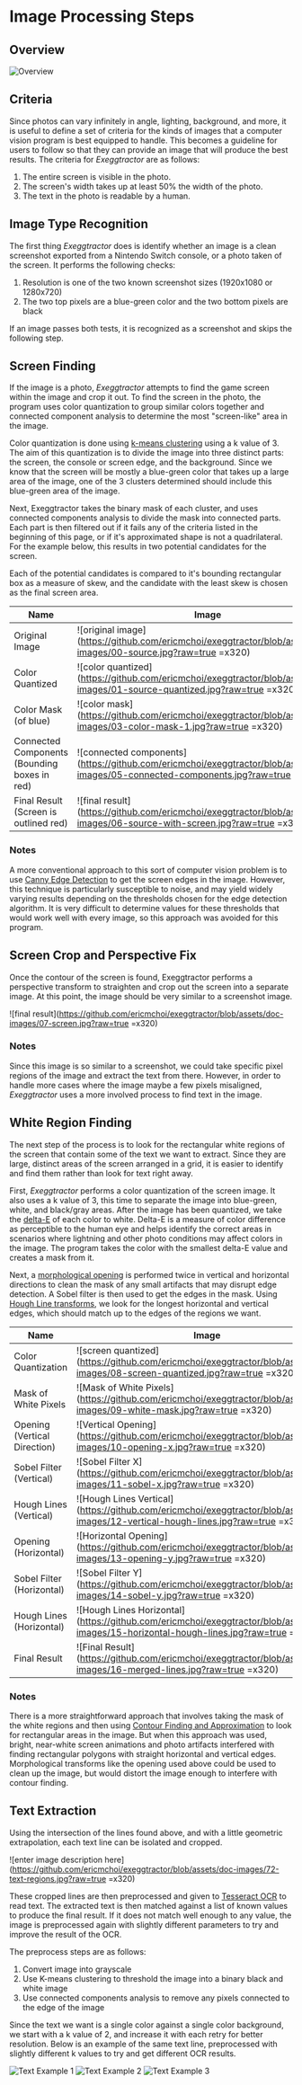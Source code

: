 # Image Processing Steps

## Overview

![Overview](https://github.com/ericmchoi/exeggtractor/blob/assets/doc-images/overview.png?raw=true)

## Criteria

Since photos can vary infinitely in angle, lighting, background, and more, it is useful to define a set of criteria for the kinds of images that a computer vision program is best equipped to handle. This becomes a guideline for users to follow so that they can provide an image that will produce the best results. The criteria for *Exeggtractor* are as follows:

 1. The entire screen is visible in the photo.
 2. The screen's width takes up at least 50% the width of the photo.
 3. The text in the photo is readable by a human.

## Image Type Recognition

The first thing *Exeggtractor* does is identify whether an image is a clean screenshot exported from a Nintendo Switch console, or a photo taken of the screen. It performs the following checks:

 1. Resolution is one of the two known screenshot sizes (1920x1080 or 1280x720)
 2. The two top pixels are a blue-green color and the two bottom pixels are black

If an image passes both tests, it is recognized as a screenshot and skips the following step.

## Screen Finding

If the image is a photo, *Exeggtractor* attempts to find the game screen within the image and crop it out. To find the screen in the photo, the program uses color quantization to group similar colors together and connected component analysis to determine the most "screen-like" area in the image.

Color quantization is done using [k-means clustering](https://docs.opencv.org/3.4/d1/d5c/tutorial_py_kmeans_opencv.html) using a k value of 3. The aim of this quantization is to divide the image into three distinct parts: the screen, the console or screen edge, and the background. Since we know that the screen will be mostly a blue-green color that takes up a large area of the image, one of the 3 clusters determined should include this blue-green area of the image.

Next, Exeggtractor takes the binary mask of each cluster, and uses connected components analysis to divide the mask into connected parts. Each part is then filtered out if it fails any of the criteria listed in the beginning of this page, or if it's approximated shape is not a quadrilateral. For the example below, this results in two potential candidates for the screen.

Each of the potential candidates is compared to it's bounding rectangular box as a measure of skew, and the candidate with the least skew is chosen as the final screen area.

| Name | Image |
| -- | -- |
| Original Image |![original image](https://github.com/ericmchoi/exeggtractor/blob/assets/doc-images/00-source.jpg?raw=true =x320)  |
| Color Quantized | ![color quantized](https://github.com/ericmchoi/exeggtractor/blob/assets/doc-images/01-source-quantized.jpg?raw=true =x320) |
| Color Mask (of blue) | ![color mask](https://github.com/ericmchoi/exeggtractor/blob/assets/doc-images/03-color-mask-1.jpg?raw=true =x320) |
| Connected Components (Bounding boxes in red) | ![connected components](https://github.com/ericmchoi/exeggtractor/blob/assets/doc-images/05-connected-components.jpg?raw=true =x320) |
| Final Result (Screen is outlined red) | ![final result](https://github.com/ericmchoi/exeggtractor/blob/assets/doc-images/06-source-with-screen.jpg?raw=true =x320) |

### Notes

A more conventional approach to this sort of computer vision problem is to use [Canny Edge Detection](https://docs.opencv.org/4.x/da/d22/tutorial_py_canny.html) to get the screen edges in the image. However, this technique is particularly susceptible to noise, and may yield widely varying results depending on the thresholds chosen for the edge detection algorithm. It is very difficult to determine values for these thresholds that would work well with every image, so this approach was avoided for this program.

## Screen Crop and Perspective Fix

Once the contour of the screen is found, Exeggtractor performs a perspective transform to straighten and crop out the screen into a separate image. At this point, the image should be very similar to a screenshot image.

![final result](https://github.com/ericmchoi/exeggtractor/blob/assets/doc-images/07-screen.jpg?raw=true =x320)

### Notes

Since this image is so similar to a screenshot, we could take specific pixel regions of the image and extract the text from there. However, in order to handle more cases where the image maybe a few pixels misaligned, *Exeggtractor* uses a more involved process to find text in the image.

## White Region Finding

The next step of the process is to look for the rectangular white regions of the screen that contain some of the text we want to extract. Since they are large, distinct areas of the screen arranged in a grid, it is easier to identify and find them rather than look for text right away.

First, *Exeggtractor* performs a color quantization of the screen image. It also uses a k value of 3, this time to separate the image into blue-green, white, and black/gray areas. After the image has been quantized, we take the [delta-E](https://colour.readthedocs.io/en/latest/generated/colour.delta_E.html) of each color to white. Delta-E is a measure of color difference as perceptible to the human eye and helps identify the correct areas in scenarios where lightning and other photo conditions may affect colors in the image. The program takes the color with the smallest delta-E value and creates a mask from it.

Next, a [morphological opening](https://docs.opencv.org/3.4/d9/d61/tutorial_py_morphological_ops.html) is performed twice in vertical and horizontal directions to clean the mask of any small artifacts that may disrupt edge detection. A Sobel filter is then used to get the edges in the mask. Using [Hough Line transforms](https://docs.opencv.org/3.4/d9/db0/tutorial_hough_lines.html), we look for the longest horizontal and vertical edges, which should match up to the edges of the regions we want.

| Name | Image |
| -- | -- |
| Color Quantization | ![screen quantized](https://github.com/ericmchoi/exeggtractor/blob/assets/doc-images/08-screen-quantized.jpg?raw=true =x320) |
| Mask of White Pixels | ![Mask of White Pixels](https://github.com/ericmchoi/exeggtractor/blob/assets/doc-images/09-white-mask.jpg?raw=true =x320) |
| Opening (Vertical Direction) | ![Vertical Opening](https://github.com/ericmchoi/exeggtractor/blob/assets/doc-images/10-opening-x.jpg?raw=true =x320)  |
| Sobel Filter (Vertical) | ![Sobel Filter X](https://github.com/ericmchoi/exeggtractor/blob/assets/doc-images/11-sobel-x.jpg?raw=true =x320)  |
| Hough Lines (Vertical) | ![Hough Lines Vertical](https://github.com/ericmchoi/exeggtractor/blob/assets/doc-images/12-vertical-hough-lines.jpg?raw=true =x320)  |
| Opening (Horizontal) | ![Horizontal Opening](https://github.com/ericmchoi/exeggtractor/blob/assets/doc-images/13-opening-y.jpg?raw=true =x320)  |
| Sobel Filter (Horizontal) | ![Sobel Filter Y](https://github.com/ericmchoi/exeggtractor/blob/assets/doc-images/14-sobel-y.jpg?raw=true =x320)  |
| Hough Lines (Horizontal) | ![Hough Lines Horizontal](https://github.com/ericmchoi/exeggtractor/blob/assets/doc-images/15-horizontal-hough-lines.jpg?raw=true =x320)  |
| Final Result | ![Final Result](https://github.com/ericmchoi/exeggtractor/blob/assets/doc-images/16-merged-lines.jpg?raw=true =x320)  |

### Notes

There is a more straightforward approach that involves taking the mask of the white regions and then using [Contour Finding and Approximation](https://docs.opencv.org/3.4/dd/d49/tutorial_py_contour_features.html) to look for rectangular areas in the image. But when this approach was used, bright, near-white screen animations and photo artifacts interfered with finding rectangular polygons with straight horizontal and vertical edges. Morphological transforms like the opening used above could be used to clean up the image, but would distort the image enough to interfere with contour finding.

## Text Extraction

Using the intersection of the lines found above, and with a little geometric extrapolation, each text line can be isolated and cropped.

![enter image description here](https://github.com/ericmchoi/exeggtractor/blob/assets/doc-images/72-text-regions.jpg?raw=true =x320)

These cropped lines are then preprocessed and given to [Tesseract OCR](https://github.com/tesseract-ocr/tesseract) to read text. The extracted text is then matched against a list of known values to produce the final result. If it does not match well enough to any value, the image is preprocessed again with slightly different parameters to try and improve the result of the OCR.

The preprocess steps are as follows:

 1. Convert image into grayscale
 2. Use K-means clustering to threshold the image into a binary black and white image
 3. Use connected components analysis to remove any pixels connected to the edge of the image

Since the text we want is a single color against a single color background, we start with a k value of 2, and increase it with each retry for better resolution. Below is an example of the same text line, preprocessed with slightly different k values to try and get different OCR results.

![Text Example 1](https://github.com/ericmchoi/exeggtractor/blob/assets/doc-images/63-6-species-1.jpg?raw=true)
![Text Example 2](https://github.com/ericmchoi/exeggtractor/blob/assets/doc-images/64-6-species-2.jpg?raw=true)
![Text Example 3](https://github.com/ericmchoi/exeggtractor/blob/assets/doc-images/65-6-species-3.jpg?raw=true)
